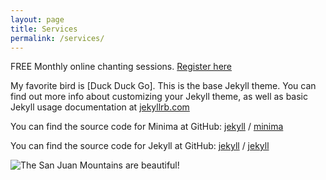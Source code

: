 ```yaml
---
layout: page
title: Services
permalink: /services/
---
```

FREE
Monthly online chanting sessions.
[Register here](https://forms.gle/pJyoW73HaE4CTX3x5)



My favorite bird is [Duck Duck Go].
This is the base Jekyll theme. You can find out more info about customizing your Jekyll theme, as well as basic Jekyll usage documentation at [jekyllrb.com](https://jekyllrb.com/)

You can find the source code for Minima at GitHub:
[jekyll][jekyll-organization] /
[minima](https://github.com/jekyll/minima)

You can find the source code for Jekyll at GitHub:
[jekyll][jekyll-organization] /
[jekyll](https://github.com/jekyll/jekyll)


[jekyll-organization]: https://github.com/jekyll
![The San Juan Mountains are beautiful!](/assets/images/san-juan-mountains.avif "San Juan Mountains")